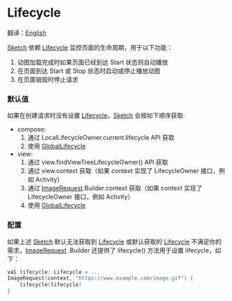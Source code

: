 # Lifecycle

翻译：[English](lifecycle.md)

[Sketch] 依赖 [Lifecycle] 监控页面的生命周期，用于以下功能：

1. 动图加载完成时如果页面已经到达 Start 状态则自动播放
2. 在页面到达 Start 或 Stop 状态时启动或停止播放动图
3. 在页面销毁时停止请求

### 默认值

如果在创建请求时没有设置 [Lifecycle]，[Sketch] 会按如下顺序获取:

* compose:
    1. 通过 LocalLifecycleOwner.current.lifecycle API 获取
    2. 使用 [GlobalLifecycle]
* view:
    1. 通过 view.findViewTreeLifecycleOwner() API 获取
    2. 通过 view.context 获取（如果 context 实现了 LifecycleOwner 接口，例如 Activity）
    3. 通过 [ImageRequest].Builder.context 获取（如果 context 实现了 LifecycleOwner 接口，例如
       Activity）
    4. 使用 [GlobalLifecycle]

### 配置

如果上述 [Sketch] 默认无法获取到 [Lifecycle] 或默认获取的 [Lifecycle] 不满足你的需求，[ImageRequest]
.Builder 还提供了 lifecycle() 方法用于设置 lifecycle，如下：

```kotlin
val lifecycle: Lifecycle = ...
ImageRequest(context, "https://www.example.com/image.gif") {
    lifecycle(lifecycle)
}
```

[Sketch]: ../../sketch-core/src/commonMain/kotlin/com/github/panpf/sketch/Sketch.common.kt

[ImageRequest]: ../../sketch-core/src/commonMain/kotlin/com/github/panpf/sketch/request/ImageRequest.common.kt

[Lifecycle]: https://developer.android.com/reference/kotlin/androidx/lifecycle/Lifecycle

[GlobalLifecycle]: ../../sketch-core/src/commonMain/kotlin/com/github/panpf/sketch/request/GlobalLifecycle.kt